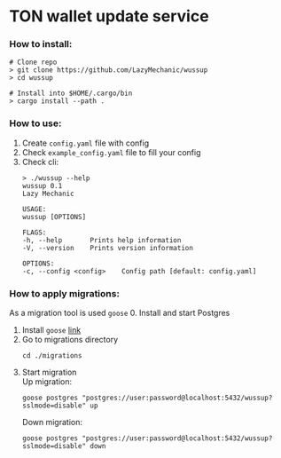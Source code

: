 # TON wallet update service

### How to install:
```shell
# Clone repo
> git clone https://github.com/LazyMechanic/wussup
> cd wussup

# Install into $HOME/.cargo/bin
> cargo install --path .
```

### How to use:
1. Create `config.yaml` file with config
2. Check `example_config.yaml` file to fill your config
3. Check cli:
   ```shell
   > ./wussup --help
   wussup 0.1
   Lazy Mechanic
   
   USAGE:
   wussup [OPTIONS]
   
   FLAGS:
   -h, --help       Prints help information
   -V, --version    Prints version information
   
   OPTIONS:
   -c, --config <config>    Config path [default: config.yaml]
   ```

### How to apply migrations:
As a migration tool is used `goose`
0. Install and start Postgres
1. Install `goose` [link](https://github.com/pressly/goose)
2. Go to migrations directory 
   ```shell
   cd ./migrations
   ```
3. Start migration<br>
   Up migration:
    ```shell
    goose postgres "postgres://user:password@localhost:5432/wussup?sslmode=disable" up
    ```
   Down migration:
    ```shell
    goose postgres "postgres://user:password@localhost:5432/wussup?sslmode=disable" down
    ```